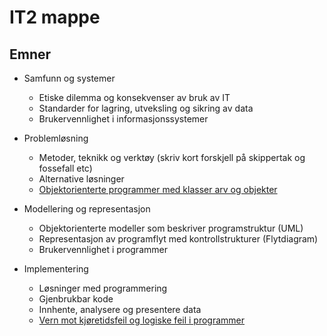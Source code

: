 # IT2 mappe

## Emner

- Samfunn og systemer
    - Etiske dilemma og konsekvenser av bruk av IT
    - Standarder for lagring, utveksling og sikring av data
    - Brukervennlighet i informasjonssystemer
- Problemløsning
    - Metoder, teknikk og verktøy (skriv kort forskjell på skippertak og fossefall etc)
    - Alternative løsninger
    - [Objektorienterte programmer med klasser arv og objekter](./arv/arv.md)

    
- Modellering og representasjon
    - Objektorienterte modeller som beskriver programstruktur (UML)
    - Representasjon av programflyt med kontrollstrukturer (Flytdiagram)
    - Brukervennlighet i programmer
- Implementering
    - Løsninger med programmering
    - Gjenbrukbar kode
    - Innhente, analysere og presentere data
    - [Vern mot kjøretidsfeil og logiske feil i programmer](./implementering/feilhaandtering.md)



